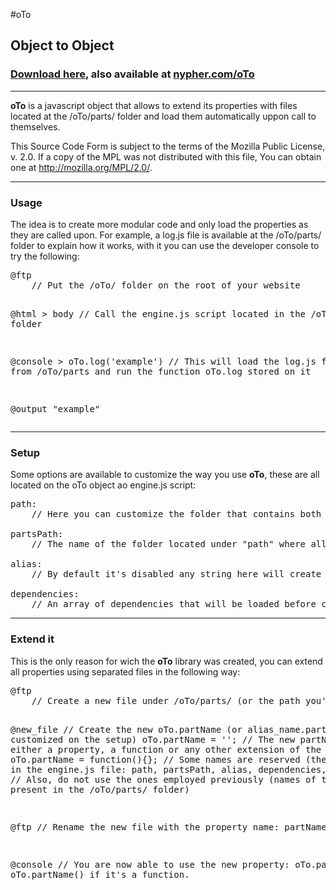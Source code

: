 #oTo
<h2>Object to Object</h2>
<h3><a href="http://nypher.com/oTo/oTo.zip" target="_blank">Download here</a>, also available at <a href="https://nypher.com/oTo">nypher.com/oTo</a></h3>
<hr>
<p><strong>oTo</strong> is a javascript object that allows to extend its properties with files located at the /oTo/parts/ folder and load them automatically uppon call to themselves.</p>
<p>This Source Code Form is subject to the terms of the Mozilla Public License, v. 2.0. If a copy of the MPL was not distributed with this file, You can obtain one at <a href="http://mozilla.org/MPL/2.0/">http://mozilla.org/MPL/2.0/</a>.</p>
<hr>
<h3>Usage</h3>
<p>The idea is to create more modular code and only load the properties as they are called upon. For example, a log.js file is available at the /oTo/parts/ folder to explain how it works, with it you can use the developer console to try the following:</p>
<pre>@ftp
	// Put the /oTo/ folder on the root of your website

@html > body
	// Call the engine.js script located in the /oTo/ folder
	<script type="text/javascript" src="/oTo/engine.js"></script>

@console
	> oTo.log('example')
	// This will load the log.js file from /oTo/parts and run the function oTo.log stored on it

@output
	"example"
</pre>
	<hr>
	<h3>Setup</h3>
	<p>Some options are available to customize the way you use <strong>oTo</strong>, these are all located on the oTo object ao engine.js script:</p>
<pre>path:
	// Here you can customize the folder that contains both the engine.js script and the /parts folder where all the additional properties will be stored.

partsPath:
	// The name of the folder located under "path" where all the additional properties will be stored.

alias:
	// By default it's disabled any string here will create an alias for the oTo object, allowing you to customize the name of the object that will be used.

dependencies:
	// An array of dependencies that will be loaded before calling for the oTo.start function (located in /parts/start.js).
</pre>
<hr>
<h3>Extend it</h3>
<p>This is the only reason for wich the <strong>oTo</strong> library was created, you can extend all properties using separated files in the following way:</p>
<pre>@ftp
	// Create a new file under /oTo/parts/ (or the path you've customized in the setup).

@new_file
	// Create the new oTo.partName (or alias_name.partName customized on the setup)
	oTo.partName = '';
	// The new partName can be either a property, a function or any other extension of the main object
	oTo.partName = function(){};
	// Some names are reserved (the ones used in the engine.js file: path, partsPath, alias, dependencies, js, engine)
	// Also, do not use the ones employed previously (names of the .js files present in the /oTo/parts/ folder)

@ftp
	// Rename the new file with the property name: partName.js

@console
	// You are now able to use the new property: oTo.partName or oTo.partName() if it's a function.
</pre>
